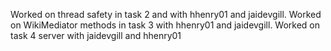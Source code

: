 Worked on thread safety in task 2 and with hhenry01 and jaidevgill.
Worked on WikiMediator methods in task 3 with hhenry01 and jaidevgill.
Worked on task 4 server with jaidevgill and hhenry01
